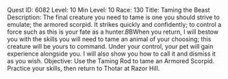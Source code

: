Quest ID: 6082
Level: 10
Min Level: 10
Race: 130
Title: Taming the Beast
Description: The final creature you need to tame is one you should strive to emulate; the armored scorpid. It strikes quickly and confidently; to control a force such as this is your fate as a hunter.$B$BWhen you return, I will bestow you with the skills you will need to tame an animal of your choosing; this creature will be yours to command. Under your control, your pet will gain experience alongside you. I will also show you how to call it and dismiss it as you wish.
Objective: Use the Taming Rod to tame an Armored Scorpid. Practice your skills, then return to Thotar at Razor Hill.
